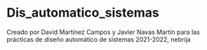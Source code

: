 # Dis_automatico_sistemas
Creado por David Martínez Campos y Javier Navas Martín para las prácticas de diseño automático de sistemas 2021-2022, nebrija
